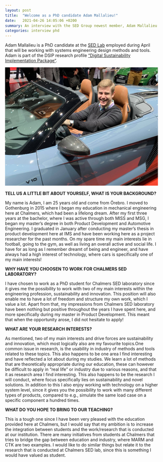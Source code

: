 ```yaml
---
layout: post
title:  "Welcome as a PhD candidate Adam Mallalieu!"
date:   2021-04-26 14:05:06 +0200
summary: An interview with the SED Group newest member, Adam Mallalieu.
categories: interview phd
---
```


Adam Mallalieu is a PhD candidate at the [SED Lab](https://www.chalmers.se/en/departments/ims/research/product-development/Pages/systems-engineering-design.aspx) employed during April that will be working with systems engineering design methods and tools. Adam is part of the DSIP research profile [“Digital Sustainability Implementation Package“](https://www.bth.se/forskning/forskningsomraden/strategisk-hallbar-utveckling/digital-sustainability-implementation-package-dsip/).

![Adam Mallalieu seated in a nice car](/assets/SED_interview_adam.jpg)

**TELL US A LITTLE BIT ABOUT YOURSELF, WHAT IS YOUR BACKGROUND?**

My name is Adam, I am 25 years old and come from Örebro. I moved to Gothenburg in 2015 where I began my education in mechanical engineering here at Chalmers, which had been a lifelong dream. After my first three years at the bachelor, where I was active through both MISS and MSG, I began my master’s degree in both Product Development and Automotive Engineering. I graduated in January after conducting my master’s thesis in product development here at IMS and have been working here as a project researcher for the past months. On my spare time my main interests lie in football, going to the gym, as well as living an overall active and social life. I have for as long as I remember dreamt of being and engineer, and have always had a high interest of technology, where cars is specifically one of my main interests!

**WHY HAVE YOU CHOOSEN TO WORK FOR CHALMERS SED LABORATORY?**

I have chosen to work as a PhD student for Chalmers SED laboratory since it gives me the possibility to work with two of my main interests within the engineering profession, sustainability and innovation. This position will also enable me to have a lot of freedom and structure my own work, which I value a lot. Apart from that, my impressions from Chalmers SED laboratory have been nothing but positive throughout the years I have spent here, and more specifically during my master in Product Development. This meant that when the opportunity arose, I did not hesitate to apply!

**WHAT ARE YOUR RESEARCH INTERESTS?**

As mentioned, two of my main interests and drive forces are sustainability and innovation, which most logically also are my favourite topics.One common issue in research, is the usability in industry of methods and tools related to these topics. This also happens to be one area I find interesting and have reflected a lot about during my studies. We learn a lot of methods that are theoretically appropriate during our education, these can however be difficult to apply in “real life” or industry due to various reasons, and that it as research area I find interesting. This also happens to be the research I will conduct, where focus specifically lies on sustainability and novel solutions. In addition to this I also enjoy working with technology on a higher system level, since it gives you the possibility to work with many different types of products, compared to e.g., simulate the same load case on a specific component a hundred times.

**WHAT DO YOU HOPE TO BRING TO OUR TEACHING?**

This is a tough one since I have been very pleased with the education provided here at Chalmers, but I would say that my ambition is to increase the integration between students and the work/research that is conducted at our institution. There are many initiatives from students at Chalmers that tries to bridge the gap between education and industry, where MARM and CTK are two examples. I would like to do similar things but relate it to the research that is conducted at Chalmers SED lab, since this is something I would have valued as student.
